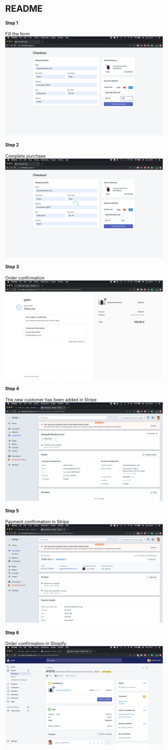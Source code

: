 # README

#### Step 1 ####
Fill the form
![alt text](https://github.com/alexpylko/demo-react/blob/master/app/assets/images/screenshot-1.png?raw=true)

#### Step 2 ####
Complete purchase
![alt text](https://github.com/alexpylko/demo-react/blob/master/app/assets/images/screenshot-2.png?raw=true)

#### Step 3 ####
Order confirmation
![alt text](https://github.com/alexpylko/demo-react/blob/master/app/assets/images/screenshot-3.png?raw=true)

#### Step 4 ####
The new customer has been added in Stripe
![alt text](https://github.com/alexpylko/demo-react/blob/master/app/assets/images/screenshot-4.png?raw=true)

#### Step 5 ####
Payment confirmation in Stripe
![alt text](https://github.com/alexpylko/demo-react/blob/master/app/assets/images/screenshot-5.png?raw=true)

#### Step 6 ####
Order confirmation in Shopify
![alt text](https://github.com/alexpylko/demo-react/blob/master/app/assets/images/screenshot-6.png?raw=true)
